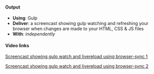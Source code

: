 #### Output
- **Using**: Gulp
- **Deliver**: a screencast showing gulp watching and refreshing your browser when changes are made to your HTML, CSS & JS files
- **With**: *independently*

#### Video links

[Screencast showing gulp watch and livereload using browser-sync 1 ](https://www.youtube.com/watch?v=8RpK1UMfzE4)

[Screencast showing gulp watch and livereload using browser-sync 2 ](https://www.youtube.com/watch?v=pVn080h3Y0o)